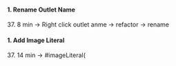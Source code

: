 <h4>1. Rename Outlet Name</h4>
37. 8 min -> Right click outlet anme -> refactor -> rename
<h4>1. Add Image Literal</h4> 
37. 14 min -> #imageLiteral(
